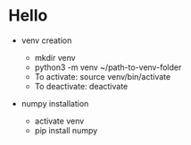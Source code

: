 # Hello

- venv creation
	- mkdir venv
	- python3 -m venv ~/path-to-venv-folder
	- To activate: source venv/bin/activate
	- To deactivate: deactivate

- numpy installation
	- activate venv
	- pip install numpy
